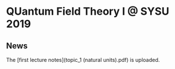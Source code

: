 # QUantum Field Theory I @ SYSU 2019

## News

The [first lecture notes](topic_1 (natural units).pdf) is uploaded.

